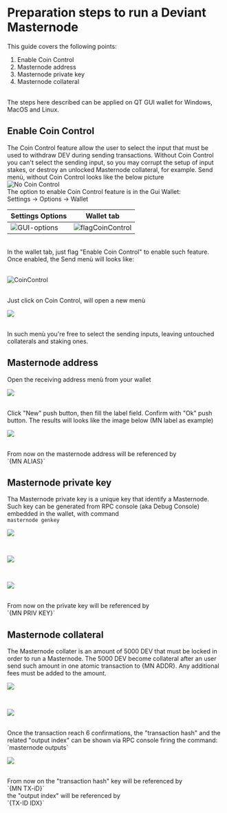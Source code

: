 # Preparation steps to run a Deviant Masternode<br />
This guide covers the following points:<br />
1. Enable Coin Control
2. Masternode address
3. Masternode private key
4. Masternode collateral
<br />
The steps here described can be applied on QT GUI wallet for Windows, MacOS and Linux. 

## Enable Coin Control<br />
The Coin Control feature allow the user to select the input that must be used to withdraw DEV during sending transactions. Without Coin Control you can't select the sending input, so you may corrupt the setup of input stakes, or destroy an unlocked Masternode collateral, for example.
Send menù, without Coin Control looks like the below picture
<br />
![No Coin Control](/images/noCoinControl.png)
<br />
The option to enable Coin Control feature is in the Gui Wallet:<br />
Settings -> Options -> Wallet<br />

Settings Options | Wallet tab
---------------- | ----------
![GUI-options](/images/GUI-options.png) | ![flagCoinControl](/images/flagCoinControl.png)

<br />
In the wallet tab, just flag "Enable Coin Control" to enable such feature.
Once enabled, the Send menù will looks like:<br />
<br />
<p><img src="/images/boxCoinControl.png" alt="CoinControl" /></p>
<br />
Just click on Coin Control, will open a new menù
<br />
<p><img src="/images/intoCoinControl.png" /></p>
<br />
In such menù you're free to select the sending inputs, leaving untouched collaterals and staking ones.

## Masternode address
Open the receiving address menù from your wallet<br />
<p><img src="/images/rec-address.png" /></p>
<br />
Click "New" push button, then fill the label field. Confirm with "Ok" push button.
The results will looks like the image below (MN label as example)
<br />
<p><img src="/images/mn-label.png" /></p>
<br />
From now on the masternode address will be referenced by <br />
`{MN ALIAS}`<br />

## Masternode private key
Tha Masternode private key is a unique key that identify a Masternode.
Such key can be generated from RPC console (aka Debug Console) embedded in the wallet, with command <br />
`masternode genkey`<br />
<p><img src="/images/rpc-console.png" /></p>
<br />
<p><img src="/images/mn-genkey.png" /></p>
<br />
<p><img src="/images/mn-genkey-out.png" /></p>
<br />
From now on the private key will be referenced by <br />
`{MN PRIV KEY}`<br />

## Masternode collateral
The Masternode collater is an amount of 5000 DEV that must be locked in order to run a Masternode.
The 5000 DEV become collateral after an user send such amount in one atomic transaction to {MN ADDR}.
Any additional fees must be added to the amount.<br />
<p><img src="/images/send-5000.png" /></p>
<br />
<p><img src="/images/confirm-5000.png" /></p>
<br />
Once the transaction reach 6 confirmations, the "transaction hash" and the related "output index" can be shown via RPC console firing the command:<br />
`masternode outputs`<br />
<p><img src="/images/mn-output.png" /></p>
<br /> 
From now on the "transaction hash" key will be referenced by <br />
`{MN TX-iD}`<br />
the "output index" will be referenced by <br />
`{TX-ID IDX}`<br />
